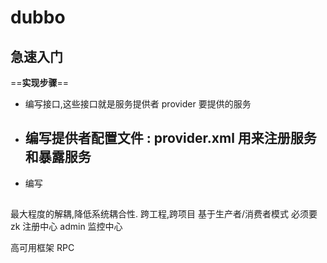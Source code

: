 # dubbo


## 急速入门
==**实现步骤**==
- 编写接口,这些接口就是服务提供者 provider 要提供的服务
- 编写提供者配置文件 : provider.xml 用来注册服务和暴露服务
    - 
- 编写




## 
最大程度的解耦,降低系统耦合性.
跨工程,跨项目
基于生产者/消费者模式
必须要zk 注册中心
admin 监控中心

高可用框架
RPC